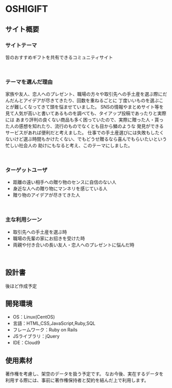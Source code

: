 # OSHIGIFT

## サイト概要
### サイトテーマ
皆のおすすめギフトを共有できるコミュニティサイト

​
### テーマを選んだ理由
家族や友人、恋人へのプレゼント、職場の方々や取引先への手土産を選ぶ際にだんだんとアイデアが尽きてきたり、回数を重ねるごとに
丁度いいものを選ぶことが難しくなってきて頭を悩ませていました。
SNSの情報やまとめサイト等を見て人気が高いと書いてあるものを調べても、タイアップ投稿であったりと実際には
あまり評判の良くない商品も多く困っていたので、実際に贈った人・貰った人の感想を知れたり、流行のものでなくとも目から鱗のような
発見ができるサービスがあれば便利だと考えました。
仕事での手土産選びには失敗もしたくないけど選ぶ時間もかけたくない、でもどうせ贈るなら喜んでもらいたいという忙しい社会人の
助けにもなると考え、このテーマにしました。

​
### ターゲットユーザ
* 距離の遠い相手への贈り物のセンスに自信のない人
* 身近な人への贈り物にマンネリを感じている人
* 贈り物のアイデアが尽きてきた人

​
### 主な利用シーン
* 取引先への手土産を選ぶ時
* 職場の先輩の家にお招きを受けた時
* 両親や付き合いの長い友人・恋人へのプレゼントに悩んだ時

​
## 設計書
後ほど作成予定
​
## 開発環境
- OS：Linux(CentOS)
- 言語：HTML,CSS,JavaScript,Ruby,SQL
- フレームワーク：Ruby on Rails
- JSライブラリ：jQuery
- IDE：Cloud9
​
## 使用素材
著作権を考慮し、架空のデータを扱う予定です。
なお今後、実在するデータを利用する際には、事前に著作権保持者と契約を結んだ上で利用します。
